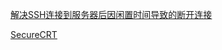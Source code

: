 [解决SSH连接到服务器后因闲置时间导致的断开连接](https://blog.csdn.net/chen1501862055/article/details/127751448)

[SecureCRT](https://www.vandyke.com/cgi-bin/releases.php?product=securecrt)